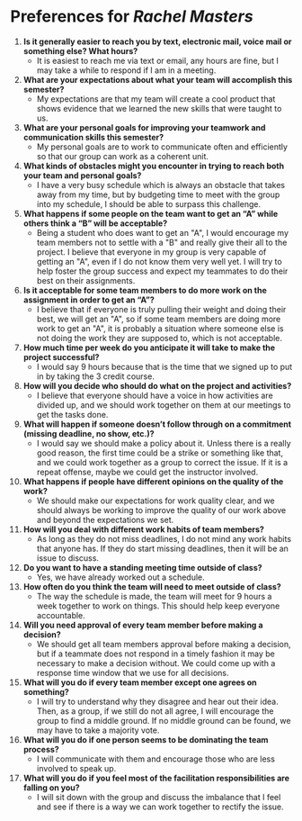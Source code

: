 # Preferences for _Rachel Masters_

1. __Is it generally easier to reach you by text, electronic mail, voice mail or something else?  What hours?__ 
   * It is easiest to reach me via text or email, any hours are fine, but I may take a while to respond if I am in a meeting.
1. __What are your expectations about what your team will accomplish this semester?__ 
   * My expectations are that my team will create a cool product that shows evidence that we learned the new skills that were taught to us.
1. __What are your personal goals for improving your teamwork and communication skills this semester?__ 
   * My personal goals are to work to communicate often and efficiently so that our group can work as a coherent unit.
1. __What kinds of obstacles might you encounter in trying to reach both your team and personal goals?__ 
   * I have a very busy schedule which is always an obstacle that takes away from my time, but by budgeting time to meet with the group into my schedule, I should be able to surpass this challenge.
1. __What happens if some people on the team want to get an “A” while others think a “B” will be acceptable?__ 
   * Being a student who does want to get an "A", I would encourage my team members not to settle with a "B" and really give their all to the project. I believe that everyone in my group is very capable of getting an "A", even if I do not know them very well yet. I will try to help foster the group success and expect my teammates to do their best on their assignments.
1. __Is it acceptable for some team members to do more work on the assignment in order to get an “A”?__ 
   * I believe that if everyone is truly pulling their weight and doing their best, we will get an "A", so if some team members are doing more work to get an "A", it is probably a situation where someone else is not doing the work they are supposed to, which is not acceptable.
1. __How much time per week do you anticipate it will take to make the project successful?__ 
   * I would say 9 hours because that is the time that we signed up to put in by taking the 3 credit course.
1. __How will you decide who should do what on the project and activities?__ 
   * I believe that everyone should have a voice in how activities are divided up, and we should work together on them at our meetings to get the tasks done.
1. __What will happen if someone doesn’t follow through on a commitment (missing deadline, no show, etc.)?__ 
   * I would say we should make a policy about it. Unless there is a really good reason, the first time could be a strike or something like that, and we could work together as a group to correct the issue. If it is a repeat offense, maybe we could get the instructor involved.
1. __What happens if people have different opinions on the quality of the work?__ 
   * We should make our expectations for work quality clear, and we should always be working to improve the quality of our work above and beyond the expectations we set.
1. __How will you deal with different work habits of team members?__ 
   * As long as they do not miss deadlines, I do not mind any work habits that anyone has. If they do start missing deadlines, then it will be an issue to discuss.
1. __Do you want to have a standing meeting time outside of class?__ 
   * Yes, we have already worked out a schedule.
1. __How often do you think the team will need to meet outside of class?__ 
   * The way the schedule is made, the team will meet for 9 hours a week together to work on things. This should help keep everyone accountable.
1. __Will you need approval of every team member before making a decision?__ 
   * We should get all team members approval before making a decision, but if a teammate does not respond in a timely fashion it may be necessary to make a decision without. We could come up with a response time window that we use for all decisions.
1. __What will you do if every team member except one agrees on something?__ 
   * I will try to understand why they disagree and hear out their idea. Then, as a group, if we still do not all agree, I will encourage the group to find a middle ground. If no middle ground can be found, we may have to take a majority vote.
1. __What will you do if one person seems to be dominating the team process?__ 
   * I will communicate with them and encourage those who are less involved to speak up.
1. __What will you do if you feel most of the facilitation responsibilities are falling on you?__ 
   * I will sit down with the group and discuss the imbalance that I feel and see if there is a way we can work together to rectify the issue.